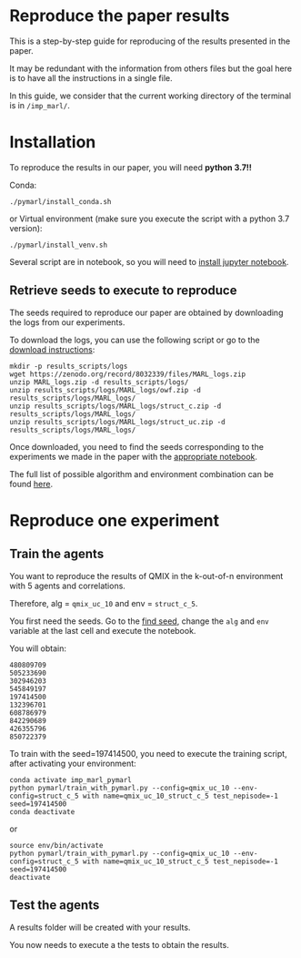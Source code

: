 # Reproduce the paper results

This is a step-by-step guide for reproducing of the results presented in the paper.

It may be redundant with the information from others files but the goal here is to have all the instructions in a single file.

In this guide, we consider that the current working directory of the terminal is in `/imp_marl/`.

# Installation
To reproduce the results in our paper, you will need **python 3.7!!**

Conda:
```
./pymarl/install_conda.sh
```

or Virtual environment (make sure you execute the script with a python 3.7 version):
```
./pymarl/install_venv.sh
```

Several script are in notebook, so you will need to [install jupyter notebook](https://jupyter.org/install).

## Retrieve seeds to execute to reproduce

The seeds required to reproduce our paper are obtained by downloading the logs from our experiments.

To download the logs, you can use the following script or go to the [download instructions](results_scripts/README.md):
```
mkdir -p results_scripts/logs
wget https://zenodo.org/record/8032339/files/MARL_logs.zip
unzip MARL_logs.zip -d results_scripts/logs/
unzip results_scripts/logs/MARL_logs/owf.zip -d results_scripts/logs/MARL_logs/
unzip results_scripts/logs/MARL_logs/struct_c.zip -d results_scripts/logs/MARL_logs/
unzip results_scripts/logs/MARL_logs/struct_uc.zip -d results_scripts/logs/MARL_logs/
```

Once downloaded, you need to find the seeds corresponding to the experiments we made in the paper with the [appropriate notebook](results_scripts/find_seed.ipynb).

The full list of possible algorithm and environment combination can be found [here](EXEC_PYMARL.md).

# Reproduce one experiment

## Train the agents
You want to reproduce the results of QMIX in the k-out-of-n environment with 5 agents and correlations.

Therefore, alg = `qmix_uc_10` and env = `struct_c_5`.

You first need the seeds. Go to the [find seed](results_scripts/find_seed.ipynb), change the `alg` and `env` variable at the last cell and execute the notebook.

You will obtain:

```
480809709
505233690
302946203
545849197
197414500
132396701
608786979
842290689
426355796
850722379
```

To train with the seed=197414500, you need to execute the training script, after activating your environment:

```
conda activate imp_marl_pymarl
python pymarl/train_with_pymarl.py --config=qmix_uc_10 --env-config=struct_c_5 with name=qmix_uc_10_struct_c_5 test_nepisode=-1 seed=197414500
conda deactivate
```

or 

```
source env/bin/activate
python pymarl/train_with_pymarl.py --config=qmix_uc_10 --env-config=struct_c_5 with name=qmix_uc_10_struct_c_5 test_nepisode=-1 seed=197414500
deactivate
````

## Test the agents

A results folder will be created with your results.

You now needs to execute a the tests to obtain the results.

